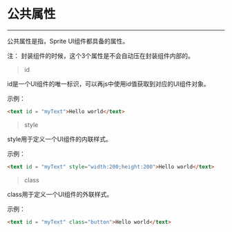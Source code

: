 <h1>公共属性</h1>

----------

公共属性是指，Sprite UI组件都具备的属性。

注： 封装组件的时候，这个3个属性是不会自动压在封装组件内部的。  

> id  

id是一个UI组件的唯一标识，可以再js中使用id值获取到对应的UI组件对象。  
  
示例：   

```html
<text id = "myText">Hello world</text>
```

> style  

style用于定义一个UI组件的内联样式。  

示例：  

```html
<text id = "myText" style="width:200;height:200">Hello world</text>
```


> class

class用于定义一个UI组件的外联样式。  

示例：

```html
<text id = "myText" class="button">Hello world</text>
```


 


